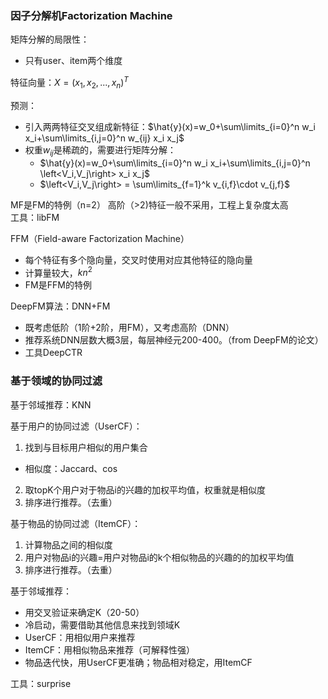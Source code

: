 ### 因子分解机Factorization Machine

矩阵分解的局限性：
- 只有user、item两个维度

特征向量：$X=(x_1, x_2,..., x_n)^T$    

预测：
- 引入两两特征交叉组成新特征：$\hat{y}(x)=w_0+\sum\limits_{i=0}^n w_i x_i+\sum\limits_{i,j=0}^n w_{ij} x_i x_j$
- 权重$w_{ij}$是稀疏的，需要进行矩阵分解：
  - $\hat{y}(x)=w_0+\sum\limits_{i=0}^n w_i x_i+\sum\limits_{i,j=0}^n \left<V_i,V_j\right> x_i x_j$
  - $\left<V_i,V_j\right> = \sum\limits_{f=1}^k v_{i,f}\cdot v_{j,f}$ 
  
MF是FM的特例（n=2）
高阶（>2)特征一般不采用，工程上复杂度太高  
工具：libFM

FFM（Field-aware Factorization Machine）
- 每个特征有多个隐向量，交叉时使用对应其他特征的隐向量
- 计算量较大，$kn^2$
- FM是FFM的特例


DeepFM算法：DNN+FM
- 既考虑低阶（1阶+2阶，用FM），又考虑高阶（DNN）
- 推荐系统DNN层数大概3层，每层神经元200-400。（from DeepFM的论文）
- 工具DeepCTR


### 基于领域的协同过滤
基于邻域推荐：KNN  

基于用户的协同过滤（UserCF）：
1. 找到与目标用户相似的用户集合
  - 相似度：Jaccard、cos
2. 取topK个用户对于物品i的兴趣的加权平均值，权重就是相似度
3. 排序进行推荐。（去重）

基于物品的协同过滤（ItemCF）：
1. 计算物品之间的相似度
2. 用户对物品i的兴趣=用户对物品i的k个相似物品的兴趣的的加权平均值
3. 排序进行推荐。（去重）  

基于邻域推荐：
- 用交叉验证来确定K（20-50）
- 冷启动，需要借助其他信息来找到领域K
- UserCF：用相似用户来推荐
- ItemCF：用相似物品来推荐（可解释性强）
- 物品迭代快，用UserCF更准确；物品相对稳定，用ItemCF  

工具：surprise

